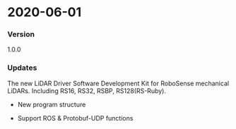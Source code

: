 # 2020-06-01

### Version 

1.0.0

### Updates

The new LiDAR Driver Software Development Kit for RoboSense mechanical LiDARs. Including RS16, RS32, RSBP, RS128(RS-Ruby). 

- New program structure

- Support ROS & Protobuf-UDP functions

  